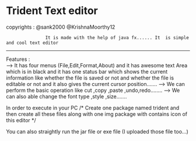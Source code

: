 # Trident Text editor
 copyrights : @sank2000
              @KrishnaMoorthy12
  
                   It is made with the help of java fx...... It  is simple and cool text editor 
  ------------------------------------------------------------------------------------------------- 
  Features :    
      --> It has four menus (File,Edit,Format,About) and it has awesome text Area which is in black  and
   it has one status bar which shows the current information like whether the file is saved or not and whether 
   the file is editable or not and it also gives the current cursor position.......
     -->  We can perform the basic operation like cut ,copy ,paste ,undo,redo........
     -->  We can also able change the font type ,style ,size.......
    
    
    
    
    
   In order to execute in your PC
       /* Create one package named trident and then create all these files along with one img package with contains icon of this editor */
       
       
       
   You can also straightly run the jar file or exe file (I uploaded those file too...)
        
    
  


